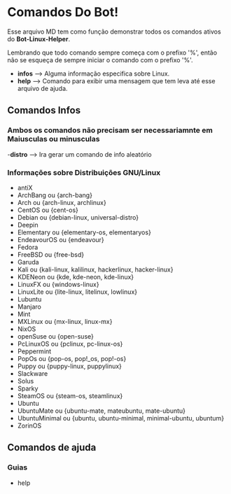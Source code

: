 # Comandos Do Bot!

Esse arquivo MD tem como função demonstrar todos os comandos ativos do **Bot-Linux-Helper**.

Lembrando que todo comando sempre começa com o prefixo '%', então não se esqueça de sempre iniciar o comando com o prefixo '%'.

 - **infos** --> Alguma informação especifica sobre Linux.
 - **help** --> Comando para exibir uma mensagem que tem leva até esse arquivo de ajuda.

## Comandos Infos 

### Ambos os comandos não precisam ser necessariamnte em Maiusculas ou minusculas

 -**distro** --> Ira gerar um comando de info aleatório

### Informações sobre Distribuições GNU/Linux
- antiX 
- ArchBang ou {arch-bang}
- Arch ou {arch-linux, archlinux}
- CentOS ou {cent-os}
- Debian ou {debian-linux, universal-distro}
- Deepin 
- Elementary ou {elementary-os, elementaryos}
- EndeavourOS ou {endeavour}
- Fedora
- FreeBSD ou {free-bsd}
- Garuda
- Kali ou {kali-linux, kalilinux, hackerlinux, hacker-linux}
- KDENeon ou {kde, kde-neon, kde-linux}
- LinuxFX ou {windows-linux}
- LinuxLite ou {lite-linux, litelinux, lowlinux}
- Lubuntu
- Manjaro
- Mint
- MXLinux ou {mx-linux, linux-mx}
- NixOS
- openSuse ou {open-suse}
- PcLinuxOS ou {pclinux, pc-linux-os}
- Peppermint 
- PopOs ou {pop-os, pop!_os, pop!-os}
- Puppy ou {puppy-linux, puppylinux}
- Slackware
- Solus
- Sparky
- SteamOS ou {steam-os, steamlinux}
- Ubuntu 
- UbuntuMate ou {ubuntu-mate, mateubuntu, mate-ubuntu}
- UbuntuMinimal ou {ubuntu, ubuntu-minimal, minimal-ubuntu, ubuntum}
- ZorinOS

## Comandos de ajuda

### Guias

- help